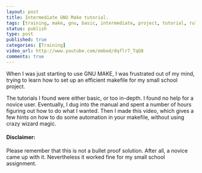```yaml
--- 
layout: post
title: Intermediate GNU Make tutorial.
tags: [training, make, gnu, basic, intermediate, project, tutorial, rule, recipe]
status: publish
type: post
published: true
categories: [Training]
video_url: http://www.youtube.com/embed/dqflr7_TqQ8
comments: true
---
```


When I was just starting to use GNU MAKE, I was frustrated out of my mind, trying to learn how to set up an efficient makefile for my small school project.

The tutorials I found were either basic, or too in-depth. I found no help for a novice user. Eventually, I dug into the manual and spent a number of hours figuring out how to do what I wanted. Then I made this video, which gives a few hints on how to do some automation in your makefile, without using crazy wizard magic.  

#### Disclaimer:
Please remember that this is not a bullet proof solution. After all, a novice came up with it. Nevertheless it worked fine for my small school assignment.
